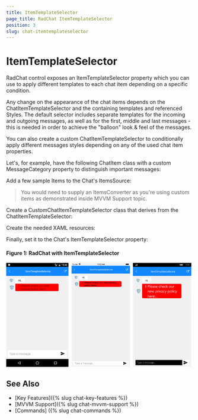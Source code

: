 ```yaml
---
title: ItemTemplateSelector
page_title: RadChat ItemTemplateSelector
position: 3
slug: chat-itemtemplateselector
---
```


# ItemTemplateSelector #

RadChat control exposes an ItemTemplateSelector property which you can use to apply different templates to each chat item depending on a specific condition.  

Any change on the appearance of the chat items depends on the ChatItemTemplateSelector and the containing templates and referenced Styles. The default selector includes separate templates for the incoming and outgoing messages, as well as for the first, middle and last messages - this is needed in order to achieve the "balloon" look & feel of the messages.

You can also create a custom ChatItemTemplateSelector to conditionally apply different messages styles depending on any of the used chat item properties.  

Let's, for example, have the following ChatItem class with a custom MessageCategory property to distinguish important messages:

<snippet id='chat-features-itemtemplate-chatitem' />

Add a few sample Items to the Chat's ItemsSource:

<snippet id='chat-features-itemtemplate-items' />

> You would need to supply an ItemsConverter as you're using custom items as demonstrated inside MVVM Support topic.

Create a CustomChatItemTemplateSelector class that derives from the ChatItemTemplateSelector:

<snippet id='chat-features-itemtemplate-itemconverter' />
	
Create the needed XAML resources:

<snippet id='chat-features-itemtemplate-resources' />

Finally, set it to the Chat's ItemTemplateSelector property:

<snippet id='chat-features-itemtemplate-xaml' />

#### Figure 1: RadChat with ItemTemplateSelector

![ItemTemplateSelector](images/chat_itemtemplateselector.png)
	
## See Also

- [Key Features]({% slug chat-key-features %})
- [MVVM Support]({% slug chat-mvvm-support %})
- [Commands] ({% slug chat-commands %})